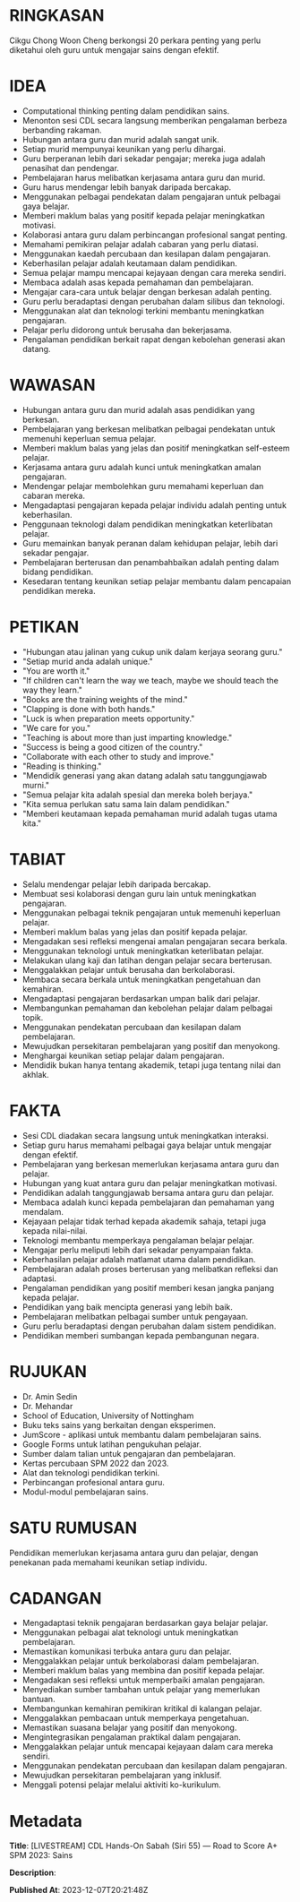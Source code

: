 # RINGKASAN
Cikgu Chong Woon Cheng berkongsi 20 perkara penting yang perlu diketahui oleh guru untuk mengajar sains dengan efektif.

# IDEA
- Computational thinking penting dalam pendidikan sains.
- Menonton sesi CDL secara langsung memberikan pengalaman berbeza berbanding rakaman.
- Hubungan antara guru dan murid adalah sangat unik.
- Setiap murid mempunyai keunikan yang perlu dihargai.
- Guru berperanan lebih dari sekadar pengajar; mereka juga adalah penasihat dan pendengar.
- Pembelajaran harus melibatkan kerjasama antara guru dan murid.
- Guru harus mendengar lebih banyak daripada bercakap.
- Menggunakan pelbagai pendekatan dalam pengajaran untuk pelbagai gaya belajar.
- Memberi maklum balas yang positif kepada pelajar meningkatkan motivasi.
- Kolaborasi antara guru dalam perbincangan profesional sangat penting.
- Memahami pemikiran pelajar adalah cabaran yang perlu diatasi.
- Menggunakan kaedah percubaan dan kesilapan dalam pengajaran.
- Keberhasilan pelajar adalah keutamaan dalam pendidikan.
- Semua pelajar mampu mencapai kejayaan dengan cara mereka sendiri.
- Membaca adalah asas kepada pemahaman dan pembelajaran.
- Mengajar cara-cara untuk belajar dengan berkesan adalah penting.
- Guru perlu beradaptasi dengan perubahan dalam silibus dan teknologi.
- Menggunakan alat dan teknologi terkini membantu meningkatkan pengajaran.
- Pelajar perlu didorong untuk berusaha dan bekerjasama.
- Pengalaman pendidikan berkait rapat dengan kebolehan generasi akan datang.

# WAWASAN
- Hubungan antara guru dan murid adalah asas pendidikan yang berkesan.
- Pembelajaran yang berkesan melibatkan pelbagai pendekatan untuk memenuhi keperluan semua pelajar.
- Memberi maklum balas yang jelas dan positif meningkatkan self-esteem pelajar.
- Kerjasama antara guru adalah kunci untuk meningkatkan amalan pengajaran.
- Mendengar pelajar membolehkan guru memahami keperluan dan cabaran mereka.
- Mengadaptasi pengajaran kepada pelajar individu adalah penting untuk keberhasilan.
- Penggunaan teknologi dalam pendidikan meningkatkan keterlibatan pelajar.
- Guru memainkan banyak peranan dalam kehidupan pelajar, lebih dari sekadar pengajar.
- Pembelajaran berterusan dan penambahbaikan adalah penting dalam bidang pendidikan.
- Kesedaran tentang keunikan setiap pelajar membantu dalam pencapaian pendidikan mereka.

# PETIKAN
- "Hubungan atau jalinan yang cukup unik dalam kerjaya seorang guru."
- "Setiap murid anda adalah unique."
- "You are worth it."
- "If children can't learn the way we teach, maybe we should teach the way they learn."
- "Books are the training weights of the mind."
- "Clapping is done with both hands."
- "Luck is when preparation meets opportunity."
- "We care for you."
- "Teaching is about more than just imparting knowledge."
- "Success is being a good citizen of the country."
- "Collaborate with each other to study and improve."
- "Reading is thinking."
- "Mendidik generasi yang akan datang adalah satu tanggungjawab murni."
- "Semua pelajar kita adalah spesial dan mereka boleh berjaya."
- "Kita semua perlukan satu sama lain dalam pendidikan."
- "Memberi keutamaan kepada pemahaman murid adalah tugas utama kita."

# TABIAT
- Selalu mendengar pelajar lebih daripada bercakap.
- Membuat sesi kolaborasi dengan guru lain untuk meningkatkan pengajaran.
- Menggunakan pelbagai teknik pengajaran untuk memenuhi keperluan pelajar.
- Memberi maklum balas yang jelas dan positif kepada pelajar.
- Mengadakan sesi refleksi mengenai amalan pengajaran secara berkala.
- Menggunakan teknologi untuk meningkatkan keterlibatan pelajar.
- Melakukan ulang kaji dan latihan dengan pelajar secara berterusan.
- Menggalakkan pelajar untuk berusaha dan berkolaborasi.
- Membaca secara berkala untuk meningkatkan pengetahuan dan kemahiran.
- Mengadaptasi pengajaran berdasarkan umpan balik dari pelajar.
- Membangunkan pemahaman dan kebolehan pelajar dalam pelbagai topik.
- Menggunakan pendekatan percubaan dan kesilapan dalam pembelajaran.
- Mewujudkan persekitaran pembelajaran yang positif dan menyokong.
- Menghargai keunikan setiap pelajar dalam pengajaran.
- Mendidik bukan hanya tentang akademik, tetapi juga tentang nilai dan akhlak.

# FAKTA
- Sesi CDL diadakan secara langsung untuk meningkatkan interaksi.
- Setiap guru harus memahami pelbagai gaya belajar untuk mengajar dengan efektif.
- Pembelajaran yang berkesan memerlukan kerjasama antara guru dan pelajar.
- Hubungan yang kuat antara guru dan pelajar meningkatkan motivasi.
- Pendidikan adalah tanggungjawab bersama antara guru dan pelajar.
- Membaca adalah kunci kepada pembelajaran dan pemahaman yang mendalam.
- Kejayaan pelajar tidak terhad kepada akademik sahaja, tetapi juga kepada nilai-nilai.
- Teknologi membantu memperkaya pengalaman belajar pelajar.
- Mengajar perlu meliputi lebih dari sekadar penyampaian fakta.
- Keberhasilan pelajar adalah matlamat utama dalam pendidikan.
- Pembelajaran adalah proses berterusan yang melibatkan refleksi dan adaptasi.
- Pengalaman pendidikan yang positif memberi kesan jangka panjang kepada pelajar.
- Pendidikan yang baik mencipta generasi yang lebih baik.
- Pembelajaran melibatkan pelbagai sumber untuk pengayaan.
- Guru perlu beradaptasi dengan perubahan dalam sistem pendidikan.
- Pendidikan memberi sumbangan kepada pembangunan negara.

# RUJUKAN
- Dr. Amin Sedin
- Dr. Mehandar
- School of Education, University of Nottingham
- Buku teks sains yang berkaitan dengan eksperimen.
- JumScore - aplikasi untuk membantu dalam pembelajaran sains.
- Google Forms untuk latihan pengukuhan pelajar.
- Sumber dalam talian untuk pengajaran dan pembelajaran.
- Kertas percubaan SPM 2022 dan 2023.
- Alat dan teknologi pendidikan terkini.
- Perbincangan profesional antara guru.
- Modul-modul pembelajaran sains.

# SATU RUMUSAN
Pendidikan memerlukan kerjasama antara guru dan pelajar, dengan penekanan pada memahami keunikan setiap individu.

# CADANGAN
- Mengadaptasi teknik pengajaran berdasarkan gaya belajar pelajar.
- Menggunakan pelbagai alat teknologi untuk meningkatkan pembelajaran.
- Memastikan komunikasi terbuka antara guru dan pelajar.
- Menggalakkan pelajar untuk berkolaborasi dalam pembelajaran.
- Memberi maklum balas yang membina dan positif kepada pelajar.
- Mengadakan sesi refleksi untuk memperbaiki amalan pengajaran.
- Menyediakan sumber tambahan untuk pelajar yang memerlukan bantuan.
- Membangunkan kemahiran pemikiran kritikal di kalangan pelajar.
- Menggalakkan pembacaan untuk memperkaya pengetahuan.
- Memastikan suasana belajar yang positif dan menyokong.
- Mengintegrasikan pengalaman praktikal dalam pengajaran.
- Menggalakkan pelajar untuk mencapai kejayaan dalam cara mereka sendiri.
- Menggunakan pendekatan percubaan dan kesilapan dalam pengajaran.
- Mewujudkan persekitaran pembelajaran yang inklusif.
- Menggali potensi pelajar melalui aktiviti ko-kurikulum.

# Metadata
**Title**: [LIVESTREAM] CDL Hands-On Sabah (Siri 55) — Road to Score A+ SPM 2023: Sains

**Description**: 

**Published At**: 2023-12-07T20:21:48Z
